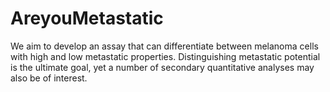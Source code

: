 # AreyouMetastatic
We aim to develop an assay that can differentiate between melanoma cells with high and low metastatic properties. Distinguishing metastatic potential is the ultimate goal, yet a number of secondary quantitative analyses may also be of interest.
